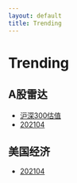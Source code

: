 ```yaml
---
layout: default
title: Trending
---
```


# Trending

## A股雷达 

* [沪深300估值](/investment/CSI300.html)
* [202104](/investment/a-202104.html)

## 美国经济

* [202104](/investment/us-economics-202104.html)

